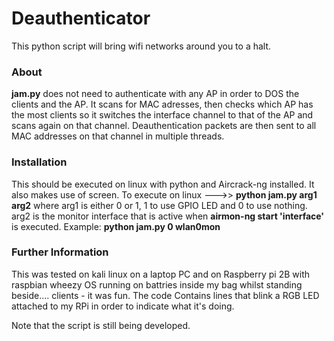 # Deauthenticator
This python script will bring wifi networks around you to a halt.

### About ###
**jam.py** does not need to authenticate with any AP in order to DOS the clients and the AP.
It scans for MAC adresses, then checks which AP has the most clients so it switches the interface
channel to that of the AP and scans again on that channel. Deauthentication packets are then
sent to all MAC addresses on that channel in multiple threads.

### Installation ####
This should be executed on linux with python and Aircrack-ng installed.
It also makes use of screen. To execute on linux --->> **python jam.py arg1 arg2**
where arg1 is either 0 or 1, 1 to use GPIO LED and 0 to use nothing. arg2 is the
monitor interface that is active when **airmon-ng start 'interface'** is executed.
Example: **python jam.py 0 wlan0mon**

### Further Information ###
This was tested on kali linux on a laptop PC and on Raspberry pi 2B with raspbian wheezy OS 
running on battries inside my bag whilst standing beside....  clients - it was fun. 
The code Contains lines that blink a RGB LED attached to my RPi in order to
indicate what it's doing.

Note that the script is still being developed.


